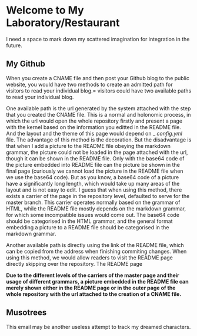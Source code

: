 # Welcome to My Laboratory/Restaurant           
I need a space to mark down my scattered imagination for integration in the future.         

## My Github        
When you create a CNAME file and then post your Github blog to the public website, you would have two methods to create an admitted path for visitors to read your individual blog.= visitors could have two available paths to read your individual blog.           
        
One available path is the url generated by the system attached with the step that you created the CNAME file. This is a normal and holonomic process, in which the url would open the whole repository firstly and present a page with the kernel based on the information you editted in the README file. And the layout and the theme of this page would depend on _ _config.yml_ file. The advantage of this method is the decoration. But the disadvantage is that when I add a picture to the README file obeying the markdown grammar, the picture could not be loaded in the page attached with the url, though it can be shown in the README file. Only with the base64 code of the picture embedded into README file can the picture be shown in the final page (curiously we cannot load the picture in the README file when we use the base64 code). But as you know, a base64 code of a picture have a significantly long length, which would take up many areas of the layout and is not easy to edit. I guess that when using this method, there exists a carrier of the page in the repository level, defaulted to serve for the master branch. This carrier operates normally based on the grammar of HTML, while the README file mostly depends on the markdown grammar, for which some incompatible issues would come out. The base64 code should be categorised in the HTML grammar, and the general format embedding a picture to a README file should be categorised in the markdown grammar.                         
        
Another available path is directly using the link of the README file, which can be copied from the address when finishing commiting changes. When using this method, we would allow readers to visit the README page directly skipping over the repository. The README page                

**Due to the different levels of the carriers of the master page and their usage of different grammars, a picture embedded in the README file can merely shown either in the README page or in the outer page of the whole repository with the url attached to the creation of a CNAME file.**          


## Musotrees         
This email may be another useless attempt to track my dreamed characters.    
        
        
